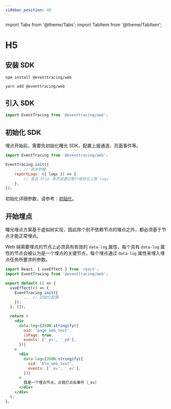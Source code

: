 ```yaml
---
sidebar_position: 40
---
```


import Tabs from '@theme/Tabs';
import TabItem from '@theme/TabItem';

# H5

## 安装 SDK

<Tabs>
<TabItem value="npm" label="npm">

```shell
npm install @eventtracing/web
```

</TabItem>
<TabItem value="yarn" label="yarn">

```shell
yarn add @eventtracing/web
```

</TabItem>
</Tabs>

## 引入 SDK

```js
import EventTracing from '@eventtracing/web';
```

## 初始化 SDK

埋点开始前，需要先初始化曙光 SDK，配置上报通道、页面事件等。

```jsx
import EventTracing from '@eventtracing/web';

EventTracing.init({
    ... // 其他参数
    reportLogs: ({ logs }) => {
        // 发送 http 请求或通过客户端协议上报 logs
    },
});
```

初始化详细参数，请参考：<a target="_blank" href="/docs/H5/advance-feature#初始化">初始化</a>。

## 开始埋点

曙光埋点方案基于虚拟树实现，因此除个别不依赖节点的埋点之外，都必须基于节点才能正常埋点。

Web 端需要埋点的节点上必须具有有效的 `data-log` 属性，每个具有 `data-log` 属性的节点会被认为是一个埋点的关键节点，每个埋点通过 `data-log` 属性来埋入埋点任务所要求的参数。

```jsx
import React, { useEffect } from 'react';
import EventTracing from '@eventtracing/web';

export default () => {
  useEffect(() => {
    EventTracing.init({
        ... // 初始化配置
    });
  }, []);

  return (
    <div
      data-log={JSON.stringify({
        oid: 'page_web_test',
        isPage: true,
        events: ['_pv', '_pd'],
      })}
    >
      <div
        data-log={JSON.stringify({
          oid: 'btn_web_test',
          events: ['_ev', '_ec'],
        })}
      >
        我是一个埋点节点，点我打点击事件（_ec）
      </div>
    </div>
  );
};
```